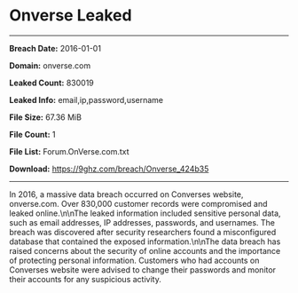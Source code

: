 # Onverse Leaked

------------
**Breach Date:** 2016-01-01

**Domain:** onverse.com

**Leaked Count:** 830019

**Leaked Info:** email,ip,password,username

**File Size:** 67.36 MiB

**File Count:** 1

**File List:** Forum.OnVerse.com.txt

**Download:** https://9ghz.com/breach/Onverse_424b35

------------
In 2016, a massive data breach occurred on Converses website, onverse.com. Over 830,000 customer records were compromised and leaked online.\n\nThe leaked information included sensitive personal data, such as email addresses, IP addresses, passwords, and usernames. The breach was discovered after security researchers found a misconfigured database that contained the exposed information.\n\nThe data breach has raised concerns about the security of online accounts and the importance of protecting personal information. Customers who had accounts on Converses website were advised to change their passwords and monitor their accounts for any suspicious activity.
